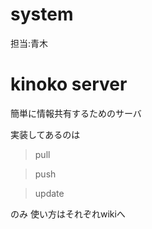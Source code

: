 # system

担当:青木

# kinoko server
簡単に情報共有するためのサーバ

実装してあるのは
> pull

> push

> update

のみ
使い方はそれぞれwikiへ

